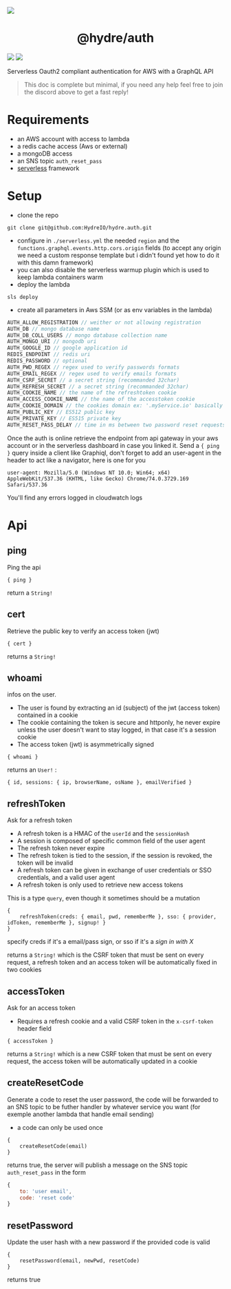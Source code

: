 ![][licence]

<h1 align=center>@hydre/auth</h1>

[![][discord]][discordlink] [![][twitter]][twitterlink]

[licence]: https://img.shields.io/github/license/HydreIO/doubt.svg?style=for-the-badge
[twitter]: https://img.shields.io/badge/follow-us-blue.svg?logo=twitter&style=for-the-badge
[twitterlink]: https://twitter.com/hydreio
[discord]: https://img.shields.io/discord/398114799776694272.svg?logo=discord&style=for-the-badge
[discordlink]: https://discord.gg/bRSpRpD

Serverless Oauth2 compliant authentication for AWS with a GraphQL API

> This doc is complete but minimal, if you need any help feel free to join the discord above to get a fast reply!

# Requirements

- an AWS account with access to lambda
- a redis cache access (Aws or external)
- a mongoDB access
- an SNS topic `auth_reset_pass`
- [serverless](https://github.com/serverless/serverless) framework

# Setup

- clone the repo
```
git clone git@github.com:HydreIO/hydre.auth.git
```

- configure in `./serverless.yml` the needed `region` and the `functions.graphql.events.http.cors.origin` fields (to accept any origin we need a custom response template but i didn't found yet how to do it with this damn framework)
- you can also disable the serverless warmup plugin which is used to keep lambda containers warm
- deploy the lambda

```
sls deploy
```
- create all parameters in Aws SSM (or as env variables in the lambda)
```js
AUTH_ALLOW_REGISTRATION // weither or not allowing registration
AUTH_DB // mongo database name
AUTH_DB_COLL_USERS // mongo database collection name
AUTH_MONGO_URI // mongodb uri
AUTH_GOOGLE_ID // google application id
REDIS_ENDPOINT // redis uri 
REDIS_PASSWORD // optional
AUTH_PWD_REGEX // regex used to verify passwords formats
AUTH_EMAIL_REGEX // regex used to verify emails formats
AUTH_CSRF_SECRET // a secret string (recommanded 32char)
AUTH_REFRESH_SECRET // a secret string (recommanded 32char)
AUTH_COOKIE_NAME // the name of the refreshtoken cookie
AUTH_ACCESS_COOKIE_NAME // the name of the accesstoken cookie
AUTH_COOKIE_DOMAIN // the cookies domain ex: '.myService.io' basically the domain where you have to access those cookies
AUTH_PUBLIC_KEY // ES512 public key
AUTH_PRIVATE_KEY // ES515 private key
AUTH_RESET_PASS_DELAY // time in ms between two password reset requests

```
Once the auth is online retrieve the endpoint from api gateway in your aws account or in the serverless dashboard in case you linked it.
Send a `{ ping }` query inside a client like Graphiql, don't forget to add an user-agent in the header to act like a navigator, here is one for you

```
user-agent: Mozilla/5.0 (Windows NT 10.0; Win64; x64) AppleWebKit/537.36 (KHTML, like Gecko) Chrome/74.0.3729.169 Safari/537.36
```

You'll find any errors logged in cloudwatch logs

# Api

## ping
Ping the api
```
{ ping }
```
return a `String!`

## cert
Retrieve the public key to verify an access token (jwt)
```
{ cert }
```
returns a `String!`

## whoami
infos on the user.
* The user is found by extracting an id (subject) of the jwt (access token) contained in a cookie
* The cookie containing the token is secure and httponly, he never expire unless the user doesn't want to stay logged, in that case it's a session cookie
* The access token (jwt) is asymmetrically signed 
```
{ whoami }
```
returns an `User!` :
```
{ id, sessions: { ip, browserName, osName }, emailVerified }
```

## refreshToken
Ask for a refresh token
* A refresh token is a HMAC of the `userId` and the `sessionHash`
* A session is composed of specific common field of the user agent
* The refresh token never expire
* The refresh token is tied to the session, if the session is revoked, the token will be invalid
* A refresh token can be given in exchange of user credentials or SSO credentials, and a valid user agent
* A refresh token is only used to retrieve new access tokens

This is a type `query`, even though it sometimes should be a mutation
```
{
	refreshToken(creds: { email, pwd, rememberMe }, sso: { provider, idToken, rememberMe }, signup! }
}
``` 
specify creds if it's a email/pass sign, or sso if it's a _sign in with X_

returns a `String!` which is the CSRF token that must be sent on every request, a refresh token and an access token will be automatically fixed in two cookies

## accessToken
Ask for an access token
* Requires a refresh cookie and a valid CSRF token in the `x-csrf-token` header field

```
{ accessToken }
```
returns a `String!` which is a new CSRF token that must be sent on every request, the access token will be automatically updated in a cookie

## createResetCode
Generate a code to reset the user password, the code will be forwarded to an SNS topic to be futher handler by whatever service you want (for exemple another lambda that handle email sending)
- a code can only be used once

```
{
	createResetCode(email)
}
```

returns true, the server will publish a message on the SNS topic `auth_reset_pass` in the form
```js
{
	to: 'user email',
	code: 'reset code'
}
```

## resetPassword
Update the user hash with a new password if the provided code is valid

```
{
	resetPassword(email, newPwd, resetCode)
}
```

returns true